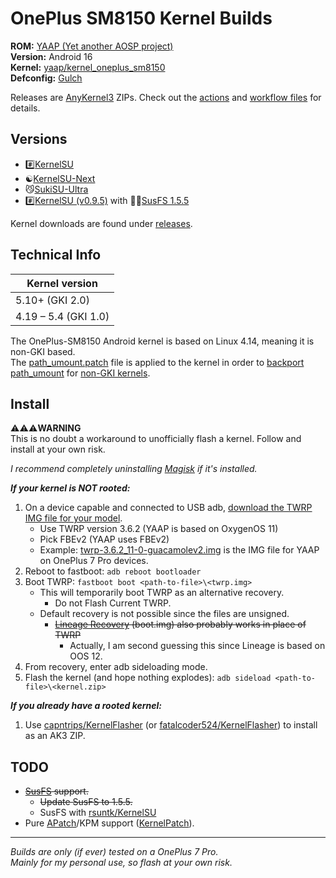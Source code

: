 # OnePlus SM8150 Kernel Builds

**ROM:** [YAAP (Yet another AOSP project)](https://mirror.codebucket.de/yaap)\
**Version:** Android 16\
**Kernel:** [yaap/kernel_oneplus_sm8150](https://github.com/yaap/kernel_oneplus_sm8150)\
**Defconfig:** [Gulch](https://github.com/yaap/kernel_oneplus_sm8150/blob/sixteen/arch/arm64/configs/gulch_defconfig)

Releases are [AnyKernel3](https://github.com/osm0sis/AnyKernel3) ZIPs. Check out the [actions](https://github.com/ebears/OnePlus-SM8150-Kernel-Builds/actions) and [workflow files](https://github.com/ebears/OnePlus-SM8150-Kernel-Builds/tree/main/.github/workflows) for details.

## Versions

- #️⃣[KernelSU](https://github.com/rsuntk/KernelSU)
- ☯️[KernelSU-Next](https://github.com/KernelSU-Next/KernelSU-Next)
- 😼[SukiSU-Ultra](https://github.com/SukiSU-Ultra/SukiSU-Ultra)
- #️⃣[KernelSU (v0.9.5)](https://github.com/rsuntk/KernelSU) with 🕵️‍♀️[SusFS 1.5.5](https://gitlab.com/simonpunk/susfs4ksu/-/tree/1.4.2-kernel-4.14)

Kernel downloads are found under [releases](https://github.com/ebears/OnePlus-SM8150-Kernel-Builds/releases).

## Technical Info

| Kernel version       |
|----------------------|
| 5.10+ (GKI 2.0)      |
| 4.19 – 5.4 (GKI 1.0) |

The OnePlus-SM8150 Android kernel is based on Linux 4.14, meaning it is non-GKI based.\
The [path_umount.patch](https://github.com/ebears/OnePlus-SM8150-Kernel-Builds/blob/main/path_umount.patch) file is applied to the kernel in order to [backport path_umount](https://kernelsu.org/guide/how-to-integrate-for-non-gki.html#how-to-backport-path-umount) for [non-GKI kernels](https://source.android.com/docs/core/architecture/kernel/generic-kernel-image).

## Install

⚠️⚠️⚠️**WARNING**\
This is no doubt a workaround to unofficially flash a kernel. Follow and install at your own risk.

*I recommend completely uninstalling [Magisk](https://github.com/topjohnwu/Magisk) if it's installed.*

***If your kernel is NOT rooted:***
1) On a device capable and connected to USB adb, [download the TWRP IMG file for your model](https://twrp.me/Devices/OnePlus).
    - Use TWRP version 3.6.2 (YAAP is based on OxygenOS 11)
    - Pick FBEv2 (YAAP uses FBEv2)
    - Example: [twrp-3.6.2_11-0-guacamolev2.img](https://dl.twrp.me/guacamolev2/twrp-3.6.2_11-0-guacamolev2.img.html) is the IMG file for YAAP on OnePlus 7 Pro devices.
2) Reboot to fastboot: `adb reboot bootloader`
3) Boot TWRP: `fastboot boot <path-to-file>\<twrp.img>`
    - This will temporarily boot TWRP as an alternative recovery.
        - Do not Flash Current TWRP.
    - Default recovery is not possible since the files are unsigned.
        - ~~[Lineage Recovery](https://download.lineageos.org/devices/guacamole/builds) (boot.img) also probably works in place of TWRP~~
            - Actually, I am second guessing this since Lineage is based on OOS 12.
4) From recovery, enter adb sideloading mode.
5) Flash the kernel (and hope nothing explodes): `adb sideload <path-to-file>\<kernel.zip>`

***If you already have a rooted kernel:***
1) Use [capntrips/KernelFlasher](https://github.com/capntrips/KernelFlasher) (or [fatalcoder524/KernelFlasher](https://github.com/fatalcoder524/KernelFlasher)) to install as an AK3 ZIP.

## TODO

- ~~[SusFS](https://gitlab.com/simonpunk/susfs4ksu/-/tree/kernel-4.14) support.~~
    - ~~Update SusFS to 1.5.5.~~
    - SusFS with [rsuntk/KernelSU](https://github.com/rsuntk/KernelSU)
- Pure [APatch](https://github.com/bmax121/APatch)/KPM support ([KernelPatch](https://github.com/bmax121/KernelPatch)).

---

*Builds are only (if ever) tested on a OnePlus 7 Pro.*\
*Mainly for my personal use, so flash at your own risk.*
